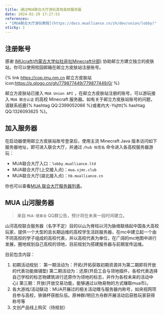 ```yaml
---
title: 通过MUA联合大厅游玩其他高校服务器
date: 2024-02-20 17:27:53
references:
- "[MUA联合大厅游玩教程](https://docs.mualliance.cn/zh/dev/union/lobby)"
sticky: 1
---
```


## 注册账号

感谢 [IMUcraft(内蒙古大学似社非社Minecraft分部)](https://www.imucraft.cn/) 协助邮立方建立独立的皮肤站，你可以使用校园邮箱在邮立方皮肤站注册账号。

{% link https://cop.imu.nm.cn 邮立方皮肤站 icon:https://p.qlogo.cn/gh/779877449/779877449/0/ %}

邮立方皮肤站已接入 `MUA Union API` ，在邮立方皮肤站注册的账号，可以游玩接入 `MUA 联合认证` 的高校 Minecraft 服务器。如有关于邮立方皮肤站账号的问题，请联系纸鹿{% hashtag QQ:2399052066 %}或者内大-Ysjttt{% hashtag QQ:1326093625 %}。

## 加入服务器

在启动器使用邮立方皮肤站账号登录后，使用主流 Minecraft Java 版本访问如下服务器地址，即可进入联合大厅，并通过 `/hub 标签名` 命令进入各高校服务器游玩：

- MUA联合大厅入口：`lobby.mualliance.ltd`
- MUA联合大厅(上交接入点)：`mua.sjmc.club`
- MUA联合大厅(湖北接入点)：`hb.mualliance.cn`

你也可以查看[MUA 联合大厅服务器列表](https://www.mualliance.cn/server)。

## MUA 山河服务器

> 来自 `MUA·理事会` QQ群公告，预计将在未来一段时间建立。

山河高校联合服务器（名字不定）目的以山为脊柱以河为脉络联络起中国各大高校玩家，提供一个大型的且长期运维的高校学生活跃服务器，在mc中建立起一个由不同高校的学子组成的高校代表，并以高校代表为单位，在广阔的mc地图中进行发展，圈地规划自己高校的领地，目前规划为搭建服务器与前期宣传运维。

目前包含内容：

1. 初期活动规划：
第一期活动为：开拓(开拓获取初期资源并为第二期即将开放的代表功能做铺垫)
第二期活动为：还原(开启工会与领地插件，各校代表选择自己学校的标志物建筑进行还原作为领地的标志，并作为各校未来的活动中心)
第三期：开放(开放交易功能，能够通过以物易物的方式赚取mua币)。
2. 各大游戏/活动联动：MUA开展过的相关活动赠与服务器内称号，如央视网项目参与高校，铁镐杯获胜队伍。原神群/明日方舟群开展活动后获胜玩家获得称号等
3. 文创产品线上购买（待规划）